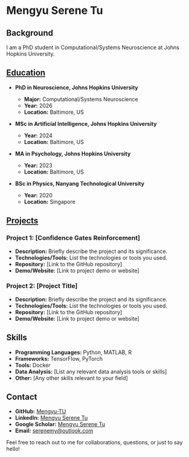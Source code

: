 # Mengyu Serene Tu

## Background

I am a PhD student in Computational/Systems Neuroscience at Johns Hopkins University.

## [Education](education.md)

- **PhD in Neuroscience, Johns Hopkins University**
  - **Major:** Computational/Systems Neuroscience
  - **Year:** 2026
  - **Location:** Baltimore, US

- **MSc in Artificial Intelligence, Johns Hopkins University**
  - **Year:** 2024
  - **Location:** Baltimore, US

- **MA in Psychology, Johns Hopkins University**
  - **Year:** 2023
  - **Location:** Baltimore, US

- **BSc in Physics, Nanyang Technological University**
  - **Year:** 2020
  - **Location:** Singapore

## [Projects](projects.md)

### Project 1: [Confidence Gates Reinforcement]

- **Description:** Briefly describe the project and its significance.
- **Technologies/Tools:** List the technologies or tools you used.
- **Repository:** [Link to the GitHub repository]
- **Demo/Website:** [Link to project demo or website]

### Project 2: [Project Title]

- **Description:** Briefly describe the project and its significance.
- **Technologies/Tools:** List the technologies or tools you used.
- **Repository:** [Link to the GitHub repository]
- **Demo/Website:** [Link to project demo or website]

## Skills

- **Programming Languages:** Python, MATLAB, R
- **Frameworks:** TensorFlow, PyTorch
- **Tools:** Docker
- **Data Analysis:** [List any relevant data analysis tools or skills]
- **Other:** [Any other skills relevant to your field]

## Contact

- **GitHub:** [Mengyu-TU](https://github.com/mengyu-tu)
- **LinkedIn:** [Mengyu Serene Tu](https://www.linkedin.com/in/mengyu-tu)
- **Google Scholar:** [Mengyu Serene Tu](https://scholar.google.com/citations?user=AuGb6q0AAAAJ&hl=en)
- **Email:** [serenemy@outlook.com](mailto:serenemy@outlook.com)

Feel free to reach out to me for collaborations, questions, or just to say hello!
